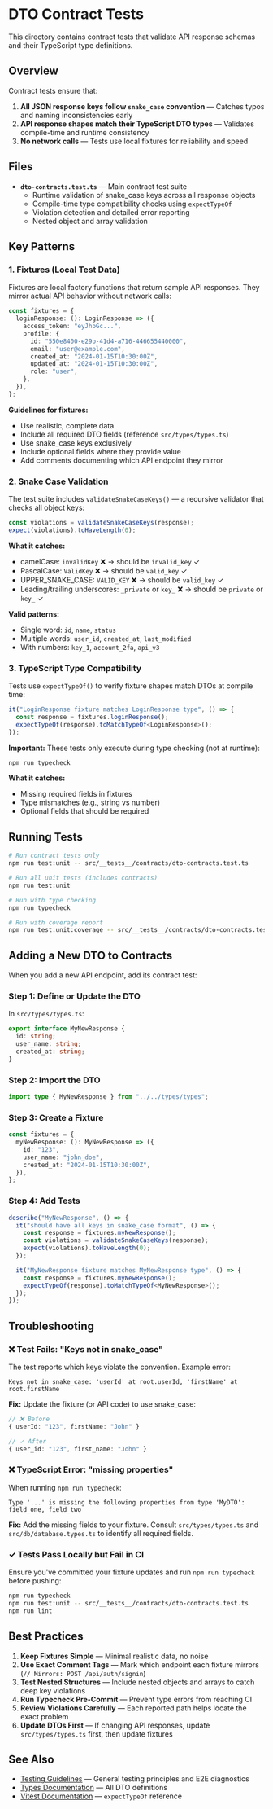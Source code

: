 # DTO Contract Tests

This directory contains contract tests that validate API response schemas and their TypeScript type definitions.

## Overview

Contract tests ensure that:

1. **All JSON response keys follow `snake_case` convention** — Catches typos and naming inconsistencies early
2. **API response shapes match their TypeScript DTO types** — Validates compile-time and runtime consistency
3. **No network calls** — Tests use local fixtures for reliability and speed

## Files

- **`dto-contracts.test.ts`** — Main contract test suite
  - Runtime validation of snake_case keys across all response objects
  - Compile-time type compatibility checks using `expectTypeOf`
  - Violation detection and detailed error reporting
  - Nested object and array validation

## Key Patterns

### 1. Fixtures (Local Test Data)

Fixtures are local factory functions that return sample API responses. They mirror actual API behavior without network calls:

```typescript
const fixtures = {
  loginResponse: (): LoginResponse => ({
    access_token: "eyJhbGc...",
    profile: {
      id: "550e8400-e29b-41d4-a716-446655440000",
      email: "user@example.com",
      created_at: "2024-01-15T10:30:00Z",
      updated_at: "2024-01-15T10:30:00Z",
      role: "user",
    },
  }),
};
```

**Guidelines for fixtures:**
- Use realistic, complete data
- Include all required DTO fields (reference `src/types/types.ts`)
- Use snake_case keys exclusively
- Include optional fields where they provide value
- Add comments documenting which API endpoint they mirror

### 2. Snake Case Validation

The test suite includes `validateSnakeCaseKeys()` — a recursive validator that checks all object keys:

```typescript
const violations = validateSnakeCaseKeys(response);
expect(violations).toHaveLength(0);
```

**What it catches:**
- camelCase: `invalidKey` ❌ → should be `invalid_key` ✓
- PascalCase: `ValidKey` ❌ → should be `valid_key` ✓
- UPPER_SNAKE_CASE: `VALID_KEY` ❌ → should be `valid_key` ✓
- Leading/trailing underscores: `_private` or `key_` ❌ → should be `private` or `key_` ✓

**Valid patterns:**
- Single word: `id`, `name`, `status`
- Multiple words: `user_id`, `created_at`, `last_modified`
- With numbers: `key_1`, `account_2fa`, `api_v3`

### 3. TypeScript Type Compatibility

Tests use `expectTypeOf()` to verify fixture shapes match DTOs at compile time:

```typescript
it("LoginResponse fixture matches LoginResponse type", () => {
  const response = fixtures.loginResponse();
  expectTypeOf(response).toMatchTypeOf<LoginResponse>();
});
```

**Important:** These tests only execute during type checking (not at runtime):

```bash
npm run typecheck
```

**What it catches:**
- Missing required fields in fixtures
- Type mismatches (e.g., string vs number)
- Optional fields that should be required

## Running Tests

```bash
# Run contract tests only
npm run test:unit -- src/__tests__/contracts/dto-contracts.test.ts

# Run all unit tests (includes contracts)
npm run test:unit

# Run with type checking
npm run typecheck

# Run with coverage report
npm run test:unit:coverage -- src/__tests__/contracts/dto-contracts.test.ts
```

## Adding a New DTO to Contracts

When you add a new API endpoint, add its contract test:

### Step 1: Define or Update the DTO

In `src/types/types.ts`:

```typescript
export interface MyNewResponse {
  id: string;
  user_name: string;
  created_at: string;
}
```

### Step 2: Import the DTO

```typescript
import type { MyNewResponse } from "../../types/types";
```

### Step 3: Create a Fixture

```typescript
const fixtures = {
  myNewResponse: (): MyNewResponse => ({
    id: "123",
    user_name: "john_doe",
    created_at: "2024-01-15T10:30:00Z",
  }),
};
```

### Step 4: Add Tests

```typescript
describe("MyNewResponse", () => {
  it("should have all keys in snake_case format", () => {
    const response = fixtures.myNewResponse();
    const violations = validateSnakeCaseKeys(response);
    expect(violations).toHaveLength(0);
  });

  it("MyNewResponse fixture matches MyNewResponse type", () => {
    const response = fixtures.myNewResponse();
    expectTypeOf(response).toMatchTypeOf<MyNewResponse>();
  });
});
```

## Troubleshooting

### ❌ Test Fails: "Keys not in snake_case"

The test reports which keys violate the convention. Example error:

```
Keys not in snake_case: 'userId' at root.userId, 'firstName' at root.firstName
```

**Fix:** Update the fixture (or API code) to use snake_case:

```typescript
// ❌ Before
{ userId: "123", firstName: "John" }

// ✓ After
{ user_id: "123", first_name: "John" }
```

### ❌ TypeScript Error: "missing properties"

When running `npm run typecheck`:

```
Type '...' is missing the following properties from type 'MyDTO': field_one, field_two
```

**Fix:** Add the missing fields to your fixture. Consult `src/types/types.ts` and `src/db/database.types.ts` to identify all required fields.

### ✓ Tests Pass Locally but Fail in CI

Ensure you've committed your fixture updates and run `npm run typecheck` before pushing:

```bash
npm run typecheck
npm run test:unit -- src/__tests__/contracts/dto-contracts.test.ts
npm run lint
```

## Best Practices

1. **Keep Fixtures Simple** — Minimal realistic data, no noise
2. **Use Exact Comment Tags** — Mark which endpoint each fixture mirrors (`// Mirrors: POST /api/auth/signin`)
3. **Test Nested Structures** — Include nested objects and arrays to catch deep key violations
4. **Run Typecheck Pre-Commit** — Prevent type errors from reaching CI
5. **Review Violations Carefully** — Each reported path helps locate the exact problem
6. **Update DTOs First** — If changing API responses, update `src/types/types.ts` first, then update fixtures

## See Also

- [Testing Guidelines](../../docs/TESTING_GUIDELINES.md) — General testing principles and E2E diagnostics
- [Types Documentation](../../src/types/types.ts) — All DTO definitions
- [Vitest Documentation](https://vitest.dev/guide/testing-types.html) — `expectTypeOf` reference

